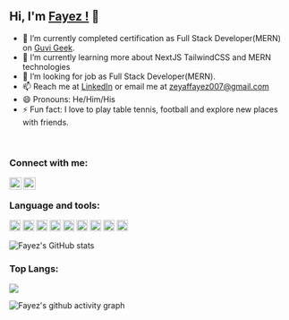 <!--
**Fayez-fyz/Fayez-fyz** is a ✨ _special_ ✨ repository because its `README.md` (this file) appears on your GitHub profile.

Here are some ideas to get you started:

- 🔭 I’m currently working on ...
- 🌱 I’m currently learning ...
- 👯 I’m looking to collaborate on ...
- 🤔 I’m looking for help with ...
- 💬 Ask me about ...
- 📫 How to reach me: ...
- 😄 Pronouns: ...
- ⚡ Fun fact: ...
-->

## Hi, I'm [Fayez !](https://fayez-portfolio.netlify.app/) 👋

- 🔭 I’m currently completed certification as Full Stack Developer(MERN) on [Guvi Geek](https://www.guvi.in/).
- 🌱 I’m currently learning more about NextJS TailwindCSS and MERN technologies
- 👯  I’m looking for job as Full Stack Developer(MERN).
- 📫 Reach me at [LinkedIn](https://www.linkedin.com/in/fayez-b-316684203/) or email me at [zeyaffayez007@gmail.com](zeyaffayez007@gmail.com)
- 😄 Pronouns: He/Him/His
- ⚡ Fun fact: I love to play table tennis, football and explore new places with friends. 
<br />

### Connect with me:

<a href="https://www.linkedin.com/in/fayez-b-316684203/">
<img align="left" alt="LinkedIn" width="22px" src="https://cdn2.iconfinder.com/data/icons/linkedin-ui-flat/48/LinkedIn_UI-03-512.png" />
</a>
<a href="mailto:zeyaffayez007@gmail.com">
<img align="left" alt="Gmail" width="22px" src="https://logos-world.net/wp-content/uploads/2020/11/Gmail-Logo.png" />
</a>

<br />

### Language and tools:

<code><img height="20" src="https://cdn.jsdelivr.net/gh/devicons/devicon/icons/html5/html5-original.svg"></code>
<code><img height="20" src="https://cdn.jsdelivr.net/gh/devicons/devicon/icons/css3/css3-original.svg"></code>
<code><img height="20" src="https://cdn.jsdelivr.net/gh/devicons/devicon/icons/javascript/javascript-original.svg"></code>
<code><img height="20" src="https://cdn.jsdelivr.net/gh/devicons/devicon/icons/bootstrap/bootstrap-plain.svg"></code>
<code><img height="20"  src="https://cdn.jsdelivr.net/gh/devicons/devicon/icons/react/react-original.svg"></code>
<code><img height="20" src="https://cdn.jsdelivr.net/gh/devicons/devicon/icons/nodejs/nodejs-original.svg"></code>
<code><img height="20" src="https://cdn.jsdelivr.net/gh/devicons/devicon/icons/express/express-original.svg"></code>
<code><img height="20" src="https://cdn.jsdelivr.net/gh/devicons/devicon/icons/mongodb/mongodb-original.svg"></code>
<code><img height="20" src="https://cdn.jsdelivr.net/gh/devicons/devicon/icons/nextjs/nextjs-original.svg"></code>
<br />

<div>
  
![Fayez's GitHub stats](https://github-readme-stats.vercel.app/api?username=Fayez-fyz&show_icons=true&theme=radical)

### Top Langs:

<a href="https://github.com/Fayez-fyz/github-readme-stats"><img align="center" src="https://github-readme-stats.vercel.app/api/top-langs/?username=Fayez-fyz&layout=compact&theme=radical&hide_border=true" /></a>
</div>

<!-- <p><img align="center" src="https://github-readme-streak-stats.herokuapp.com/?user=nero002&" alt="nero002" /></p> -->
![Fayez's github activity graph](https://activity-graph.herokuapp.com/graph?username=Fayez-fyz&theme=dracula)




